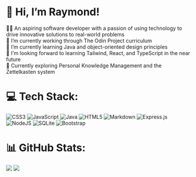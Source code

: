 # 👋 Hi, I’m Raymond!
👨‍💻 An aspiring software developer with a passion of using technology to drive innovative solutions to real-world problems<br>🔭 I’m currently working through The Odin Project curriculum<br>🌱 I’m currently learning Java and object-oriented design principles<br>🔮 I'm looking forward to learning Tailwind, React, and TypeScript in the near future<br>📝 Currently exploring Personal Knowledge Management and the Zettelkasten system<br>

# 💻 Tech Stack:
![CSS3](https://img.shields.io/badge/css3-%231572B6.svg?style=for-the-badge&logo=css3&logoColor=white) ![JavaScript](https://img.shields.io/badge/javascript-%23323330.svg?style=for-the-badge&logo=javascript&logoColor=%23F7DF1E) ![Java](https://img.shields.io/badge/java-%23ED8B00.svg?style=for-the-badge&logo=java&logoColor=white) ![HTML5](https://img.shields.io/badge/html5-%23E34F26.svg?style=for-the-badge&logo=html5&logoColor=white) ![Markdown](https://img.shields.io/badge/markdown-%23000000.svg?style=for-the-badge&logo=markdown&logoColor=white) ![Express.js](https://img.shields.io/badge/express.js-%23404d59.svg?style=for-the-badge&logo=express&logoColor=%2361DAFB) ![NodeJS](https://img.shields.io/badge/node.js-6DA55F?style=for-the-badge&logo=node.js&logoColor=white) ![SQLite](https://img.shields.io/badge/sqlite-%2307405e.svg?style=for-the-badge&logo=sqlite&logoColor=white) ![Bootstrap](https://img.shields.io/badge/bootstrap-%23563D7C.svg?style=for-the-badge&logo=bootstrap&logoColor=white)
# 📊 GitHub Stats:
![](https://github-readme-streak-stats.herokuapp.com/?user=raymondyangdev&theme=react&hide_border=false)
![](https://github-readme-stats.vercel.app/api/top-langs/?username=raymondyangdev&theme=react&hide_border=false&include_all_commits=true&count_private=true&layout=compact)

